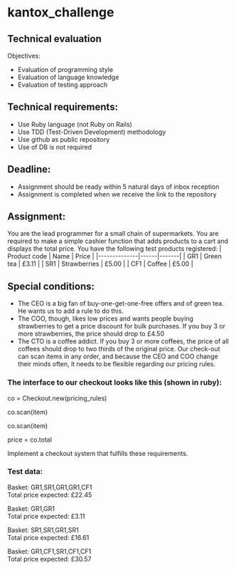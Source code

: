 # kantox_challenge
## Technical evaluation

Objectives:
* Evaluation of programming style
* Evaluation of language knowledge
* Evaluation of testing approach

## Technical requirements:

* Use Ruby language (not Ruby on Rails)
* Use TDD (Test-Driven Development) methodology
* Use github as public repository
* Use of DB is not required

## Deadline:

* Assignment should be ready within 5 natural days of inbox reception
* Assignment is completed when we receive the link to the repository

## Assignment:

You are the lead programmer for a small chain of supermarkets. You are required to make a simple
cashier function that adds products to a cart and displays the total price.
You have the following test products registered:
| Product code | Name | Price |
|--------------|------|-------|
| GR1 | Green tea | £3.11 |
| SR1 | Strawberries | £5.00 |
| CF1 | Coffee | £5.00 |

## Special conditions:

* The CEO is a big fan of buy-one-get-one-free offers and of green tea. He wants us to add a
rule to do this.
* The COO, though, likes low prices and wants people buying strawberries to get a price
discount for bulk purchases. If you buy 3 or more strawberries, the price should drop to £4.50
* The CTO is a coffee addict. If you buy 3 or more coffees, the price of all coffees should drop
to two thirds of the original price.
Our check-out can scan items in any order, and because the CEO and COO change their minds
often, it needs to be flexible regarding our pricing rules.

### The interface to our checkout looks like this (shown in ruby):
co = Checkout.new(pricing_rules)

co.scan(item)

co.scan(item)

price = co.total

Implement a checkout system that fulfills these requirements.

### Test data:
Basket: GR1,SR1,GR1,GR1,CF1  
Total price expected: £22.45  

Basket: GR1,GR1  
Total price expected: £3.11  

Basket: SR1,SR1,GR1,SR1  
Total price expected: £16.61  

Basket: GR1,CF1,SR1,CF1,CF1  
Total price expected: £30.57  